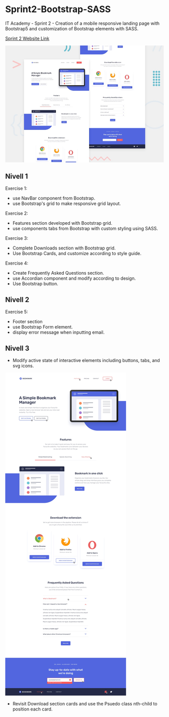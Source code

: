 # Sprint2-Bootstrap-SASS

IT Academy - Sprint 2 - Creation of a mobile responsive landing page with Bootstrap5 and customization of Bootstrap elements with SASS.

[Sprint 2 Website Link](https://sprint2-bootstrap5-sass-layout.netlify.app/)

![Design image](./assets/design/desktop-preview.jpg)

## Nivell 1

Exercise 1:

- use NavBar component from Bootstrap.
- use Bootstrap's grid to make responsive grid layout.

Exercise 2:

- Features section developed with Bootstrap grid.
- use components tabs from Bootstrap with custom styling using SASS.

Exercise 3:

- Complete Downloads section with Bootstrap grid.
- Use Bootstrap Cards, and customize according to style guide.

Exercise 4:

- Create Frequently Asked Questions section.
- use Accordian component and modify according to design.
- Use Bootstrap button.

## Nivell 2

Exercise 5:

- Footer section
- use Bootstrap Form element.
- display error message when inputting email.

## Nivell 3

- Modify active state of interactive elements including buttons, tabs, and svg icons.

![Design image](./assets/design/desktop-active-states.jpg)

- Revisit Download section cards and use the Psuedo class nth-child to position each card.
